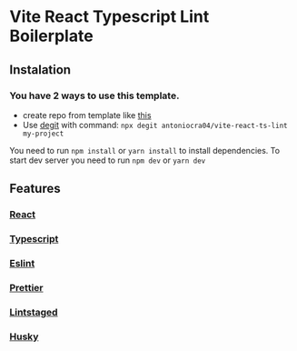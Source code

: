 # Vite React Typescript Lint Boilerplate

## Instalation

### You have 2 ways to use this template.

- create repo from template like [this](https://docs.github.com/en/repositories/creating-and-managing-repositories/creating-a-repository-from-a-template)
- Use [degit](https://github.com/Rich-Harris/degit) with command: `npx degit antoniocra04/vite-react-ts-lint my-project`

You need to run `npm install` or `yarn install` to install dependencies. To start dev server you need to run `npm dev` or `yarn dev`

## Features

### [React](https://reactjs.org/)

### [Typescript](https://www.typescriptlang.org/)

### [Eslint](https://eslint.org/)

### [Prettier](https://prettier.io/)

### [Lintstaged](https://github.com/okonet/lint-staged)

### [Husky](https://typicode.github.io/husky/#/)
